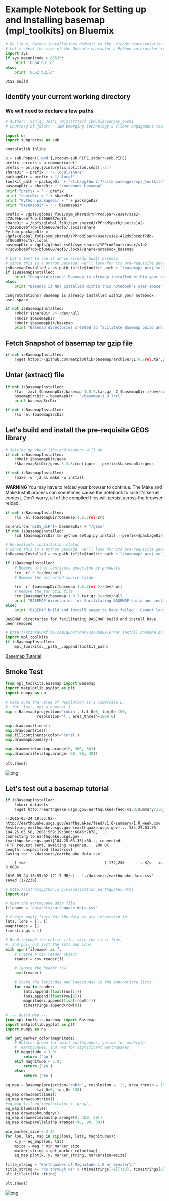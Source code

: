 
# Example Notebook for Setting up and Installing basemap (mpl_toolkits) on Bluemix


```python
# On Linux, Python installations default to the unicode representation of the OS environment (ucs2 vs ucs4)
# Let's check the size of the Unicode character a Python interpreter is using by checking the value of sys.maxunicode
import sys
if sys.maxunicode > 65535:
    print 'UCS4 build'
else:
    print 'UCS2 build'
```

    UCS2 build


## Identify your current working directory
### We will need to declare a few paths


```python
# Author:  Sanjay Joshi (@jStartter) ibm.biz/sanjay_joshi
# Courtesy of jStart - IBM Emerging Technology's client engagement team

import os
import subprocess as sub

%matplotlib inline

p = sub.Popen(['pwd'],stdout=sub.PIPE,stderr=sub.PIPE)
prefix, errors = p.communicate()
prefix = os.sep.join(prefix.split(os.sep)[:-2])
shareDir = prefix + "/.local/share"
packageDir = prefix + "/.local"
toolkit_path = packageDir + "/lib/python2.7/site-packages/mpl_toolkits"
basemapDir = shareDir + "/notebook_basemap"
print "prefix = " + prefix
print "shareDir = " + shareDir
print "Python packageDir = " + packageDir
print "basemapDir = " + basemapDir
```

    prefix = /gpfs/global_fs01/sym_shared/YPProdSpark/user/s1a2-472d95bcebf7db-bf066087ecf5
    shareDir = /gpfs/global_fs01/sym_shared/YPProdSpark/user/s1a2-472d95bcebf7db-bf066087ecf5/.local/share
    Python packageDir = /gpfs/global_fs01/sym_shared/YPProdSpark/user/s1a2-472d95bcebf7db-bf066087ecf5/.local
    basemapDir = /gpfs/global_fs01/sym_shared/YPProdSpark/user/s1a2-472d95bcebf7db-bf066087ecf5/.local/share/notebook_basemap



```python
# Let's test to see if we've already built basemap
# Since this is a python package, we'll look for its pre-requisite geos lib
isBasemapInstalled = os.path.isfile(toolkit_path + "/basemap/_proj.so")
if isBasemapInstalled:
    print "Congratulations! Basemap is already installed within your notebook user space"
else:
    print "Basemap is NOT installed within this notebook's user space"
```

    Congratulations! Basemap is already installed within your notebook user space



```python
if not isBasemapInstalled:
    !mkdir $shareDir 2> /dev/null
    !mkdir $basemapDir
    !mkdir $basemapDir/basemap
    print "Basemap directories created to facilitate Basemap build and install"
```

## Fetch Snapshot of basemap tar gzip file


```python
if not isBasemapInstalled:
    !wget https://github.com/matplotlib/basemap/archive/v1.0.7rel.tar.gz -O $basemapDir/basemap-1.0.7.tar.gz
```

## Untar (extract) file


```python
if not isBasemapInstalled:
    !tar -zxvf $basemapDir/basemap-1.0.7.tar.gz -C $basemapDir >/dev/null
    basemapSrcDir = basemapDir + "/basemap-1.0.7rel"
    print basemapSrcDir
```


```python
if not isBasemapInstalled:
    !ls -al $basemapSrcDir
```

## Let's build and install the pre-requisite GEOS library


```python
# Setting up where libs and headers will go
if not isBasemapInstalled:
    !mkdir $basemapDir/geos
    !$basemapSrcDir/geos-3.3.3/configure --prefix=$basemapDir/geos
```


```python
if not isBasemapInstalled:
    !make -w -j2 && make -w install
```

<div class="alert alert-danger" role="alert">
  <strong>WARNING</strong> You may have to reload your browser to continue.  The Make and Make Install process can sometimes cause the notebook to lose it's kernel context.  Don't worry, all of the compiled files will persist across the browser reload.
</div>


```python
if not isBasemapInstalled:
    !ls -al $basemapDir/basemap-1.0.7rel/src
```


```python
os.environ['GEOS_DIR']= basemapDir + "/geos"
if not isBasemapInstalled:
    !cd $basemapSrcDir && python setup.py install --prefix=$packageDir
```


```python
# Re-evaluate installation status
# Since this is a python package, we'll look for its pre-requisite geos lib
isBasemapInstalled = os.path.isfile(toolkit_path + "/basemap/_proj.so")

if isBasemapInstalled:
    # Remove all of configure generated by-products
    !rm -rf * 2>/dev/null
    # Remove the extracted source folder
    
    !rm -rf $basemapDir/basemap-1.0.7rel 2>/dev/null
    # Remove the tar gzip file
    !rm $basemapDir/basemap-1.0.7.tar.gz 2>/dev/null
    print "BASEMAP directories for facilitating BASEMAP build and install have been removed"
else:
    print "BASEMAP build and install seems to have failed.  Cannot local <BASEMAP_Install_Point>/geos/include/geos.h"
```

    BASEMAP directories for facilitating BASEMAP build and install have been removed



```python
# http://stackoverflow.com/questions/24790498/error-install-basemap-on-mac#answer-25733972
import mpl_toolkits
if isBasemapInstalled:
    mpl_toolkits.__path__.append(toolkit_path)
```

[Basemap Tutorial](http://introtopython.org/visualization_earthquakes.html)

## Smoke Test


```python
from mpl_toolkits.basemap import Basemap
import matplotlib.pyplot as plt
import numpy as np
 
# make sure the value of resolution is a lowercase L,
#  for 'low', not a numeral 1
map = Basemap(projection='robin', lat_0=0, lon_0=-100,
              resolution='l', area_thresh=1000.0)
 
map.drawcoastlines()
map.drawcountries()
map.fillcontinents(color='coral')
map.drawmapboundary()
 
map.drawmeridians(np.arange(0, 360, 30))
map.drawparallels(np.arange(-90, 90, 30))
 
plt.show()
```


![png](output_20_0.png)


## Let's test out a basemap tutorial


```python
if isBasemapInstalled:
    !mkdir datasets
    !wget http://earthquake.usgs.gov/earthquakes/feed/v1.0/summary/1.0_week.csv -O ./datasets/earthquake_data.csv
```

    --2016-05-24 18:55:02--  http://earthquake.usgs.gov/earthquakes/feed/v1.0/summary/1.0_week.csv
    Resolving earthquake.usgs.gov (earthquake.usgs.gov)... 184.25.63.35, 184.25.63.50, 2001:559:19:300::6846:7b78, ...
    Connecting to earthquake.usgs.gov (earthquake.usgs.gov)|184.25.63.35|:80... connected.
    HTTP request sent, awaiting response... 200 OK
    Length: unspecified [text/csv]
    Saving to: './datasets/earthquake_data.csv'
    
        [ <=>                                   ] 172,236     --.-K/s   in 0.008s  
    
    2016-05-24 18:55:02 (21.7 MB/s) - './datasets/earthquake_data.csv' saved [172236]
    



```python
# http://introtopython.org/visualization_earthquakes.html
import csv

# Open the earthquake data file.
filename = 'datasets/earthquake_data.csv'

# Create empty lists for the data we are interested in.
lats, lons = [], []
magnitudes = []
timestrings = []

# Read through the entire file, skip the first line,
#  and pull out just the lats and lons.
with open(filename) as f:
    # Create a csv reader object.
    reader = csv.reader(f)
    
    # Ignore the header row.
    next(reader)
    
    # Store the latitudes and longitudes in the appropriate lists.
    for row in reader:
        lats.append(float(row[1]))
        lons.append(float(row[2]))
        magnitudes.append(float(row[4]))
        timestrings.append(row[0])
        
# --- Build Map ---
from mpl_toolkits.basemap import Basemap
import matplotlib.pyplot as plt
import numpy as np

def get_marker_color(magnitude):
    # Returns green for small earthquakes, yellow for moderate
    #  earthquakes, and red for significant earthquakes.
    if magnitude < 3.0:
        return ('go')
    elif magnitude < 5.0:
        return ('yo')
    else:
        return ('ro')
 
eq_map = Basemap(projection='robin', resolution = 'l', area_thresh = 1000.0,
              lat_0=0, lon_0=-130)
eq_map.drawcoastlines()
eq_map.drawcountries()
#eq_map.fillcontinents(color = 'gray')
eq_map.bluemarble()
eq_map.drawmapboundary()
eq_map.drawmeridians(np.arange(0, 360, 30))
eq_map.drawparallels(np.arange(-90, 90, 30))
 
min_marker_size = 2.25
for lon, lat, mag in zip(lons, lats, magnitudes):
    x,y = eq_map(lon, lat)
    msize = mag * min_marker_size
    marker_string = get_marker_color(mag)
    eq_map.plot(x, y, marker_string, markersize=msize)
    
title_string = "Earthquakes of Magnitude 1.0 or Greater\n"
title_string += "%s through %s" % (timestrings[-1][:10], timestrings[0][:10])
plt.title(title_string)
 
plt.show()
```


![png](output_23_0.png)



```python

```
